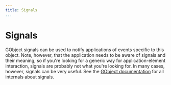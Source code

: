 ```yaml
---
title: Signals
...
```


# Signals

GObject signals can be used to notify applications of events specific to
this object. Note, however, that the application needs to be aware of
signals and their meaning, so if you're looking for a generic way for
application-element interaction, signals are probably not what you're
looking for. In many cases, however, signals can be very useful. See the
[GObject documentation](http://library.gnome.org/devel/gobject/stable/)
for all internals about signals.
